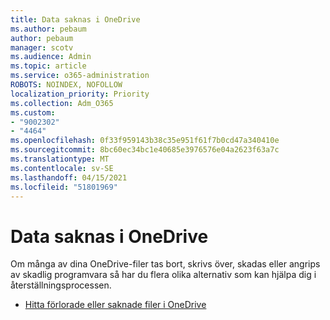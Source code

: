 ```yaml
---
title: Data saknas i OneDrive
ms.author: pebaum
author: pebaum
manager: scotv
ms.audience: Admin
ms.topic: article
ms.service: o365-administration
ROBOTS: NOINDEX, NOFOLLOW
localization_priority: Priority
ms.collection: Adm_O365
ms.custom:
- "9002302"
- "4464"
ms.openlocfilehash: 0f33f959143b38c35e951f61f7b0cd47a340410e
ms.sourcegitcommit: 8bc60ec34bc1e40685e3976576e04a2623f63a7c
ms.translationtype: MT
ms.contentlocale: sv-SE
ms.lasthandoff: 04/15/2021
ms.locfileid: "51801969"
---
```

# <a name="onedrive-is-missing-data"></a>Data saknas i OneDrive

Om många av dina OneDrive-filer tas bort, skrivs över, skadas eller angrips av skadlig programvara så har du flera olika alternativ som kan hjälpa dig i återställningsprocessen.

- [Hitta förlorade eller saknade filer i OneDrive](https://go.microsoft.com/fwlink/?linkid=2125166)
